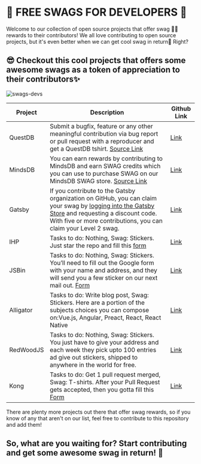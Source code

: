 # 🎁 FREE SWAGS FOR DEVELOPERS 🎁

Welcome to our collection of open source projects that offer swag 👕🧢 rewards to their contributors! We all love contributing to open source projects, but it's even better when we can get cool swag in return🤩 
Right?

## 😎 Checkout this cool projects that offers some awesome swags as a token of appreciation to their contributors✨

![swags-devs](https://socialify.git.ci/open-xyz/swags-devs/image?description=1&font=Jost&language=1&name=1&owner=1&pattern=Charlie%20Brown&theme=Dark)


| Project | Description                                                                                                                             |  Github Link  |
| ------- | --------------------------------------------------------------------------------------------------------------------------------------- | ---- |
| QuestDB | Submit a bugfix, feature or any other meaningful contribution via bug report or pull request with a reproducer and get a QuestDB tshirt. [Source Link](https://questdb.io/community/) |   [Link](https://github.com/questdb/questdb)     |
| MindsDB | You can earn rewards by contributing to MindsDB and earn SWAG credits which you can use to purchase SWAG on our MindsDB SWAG store. [Source Link](https://mindsdb.com/community)                                                                                                              | [Link](https://github.com/mindsdb/mindsdb) |
| Gatsby  | If you contribute to the Gatsby organization on GitHub, you can claim your swag by [logging into the Gatsby Store](https://store.gatsbyjs.org/) and requesting a discount code. With five or more contributions, you can claim your Level 2 swag. | [Link](https://github.com/gatsbyjs/gatsby) |
| IHP |	Tasks to do: Nothing, Swag: Stickers. Just star the repo and fill this [form](https://docs.google.com/forms/d/e/1FAIpQLSf7XHkba-mn3GNIsh5n4ftB7hlHmRx9zluicvSKDKU5Z-jJKg/viewform)|	[Link](https://github.com/digitallyinduced/ihp) |
| JSBin |	Tasks to do: Nothing, Swag: Stickers. You’ll need to fill out the Google form with your name and address, and they will send you a few sticker on our next mail out. [Form](https://docs.google.com/forms/d/e/1FAIpQLSeQ_PflKvabBLmdlHPOeBkD30aRs14yNGfvcaErpys_YSKXBA/viewform)|	[Link](https://jsbin.com/help/stickers/) |
| Alligator |	Tasks to do: Write blog post, Swag: Stickers. Here are a portion of the subjects choices you can compose on:Vue.js, Angular, Preact, React, React Native |	[Link](https://alligator.io) |
| RedWoodJS |	Tasks to do: Nothing, Swag: Stickers. You just have to give your address and each week they pick upto 100 entries ad give out stickers, shipped to anywhere in the world for free.|	[Link](https://redwoodjs.com/stickers) |
| Kong |	Tasks to do: Get 1 pull request merged, Swag: T-shirts. After your Pull Request gets accepted, then you gotta fill this [Form]([goo.gl/forms/5w6mxLaE4tz2YM0L2](https://docs.google.com/forms/d/e/1FAIpQLSfacQHac-PYIDIrDOi_W2l7cWxBDRIVBs6xE5HnlojPvdhL9g/viewform)) | [Link](https://github.com/Kong/kong/blob/master/CONTRIBUTING.md#contributor-t-shirt) |



There are plenty more projects out there that offer swag rewards, so if you know of any that aren't on our list, feel free to contribute to this repository and add them!

## So, what are you waiting for? Start contributing and get some awesome swag in return! 🎉

